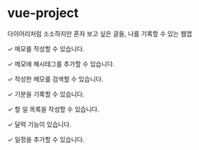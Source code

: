 # vue-project

다이어리처럼 소소하지만 혼자 보고 싶은 글들, 나를 기록할 수 있는 웹앱

✓ 메모를 작성할 수 있습니다.

✓ 메모에 해시태그를 추가할 수 있습니다.

✓ 작성한 메모를 검색할 수 있습니다.

✓ 기분을 기록할 수 있습니다.

✓ 할 일 목록을 작성할 수 있습니다.

✓ 달력 기능이 있습니다.

✓ 일정을 추가할 수 있습니다.

